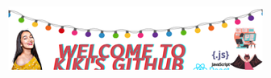 
<p>
  <a href="https://prabhkirank12.github.io"><img width="1150" heigh="500" align='right' src="banner.png"></a>
</p>
